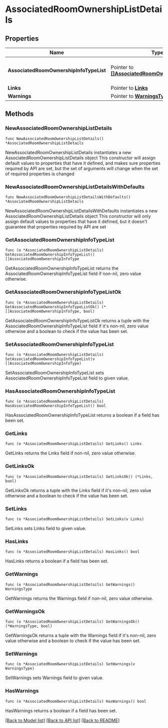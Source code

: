 # AssociatedRoomOwnershipListDetails

## Properties

Name | Type | Description | Notes
------------ | ------------- | ------------- | -------------
**AssociatedRoomOwnershipInfoTypeList** | Pointer to [**[]AssociatedRoomOwnershipInfoType**](AssociatedRoomOwnershipInfoType.md) | List of Associated Room Ownerships | [optional] 
**Links** | Pointer to [**Links**](Links.md) |  | [optional] 
**Warnings** | Pointer to [**WarningsType**](WarningsType.md) |  | [optional] 

## Methods

### NewAssociatedRoomOwnershipListDetails

`func NewAssociatedRoomOwnershipListDetails() *AssociatedRoomOwnershipListDetails`

NewAssociatedRoomOwnershipListDetails instantiates a new AssociatedRoomOwnershipListDetails object
This constructor will assign default values to properties that have it defined,
and makes sure properties required by API are set, but the set of arguments
will change when the set of required properties is changed

### NewAssociatedRoomOwnershipListDetailsWithDefaults

`func NewAssociatedRoomOwnershipListDetailsWithDefaults() *AssociatedRoomOwnershipListDetails`

NewAssociatedRoomOwnershipListDetailsWithDefaults instantiates a new AssociatedRoomOwnershipListDetails object
This constructor will only assign default values to properties that have it defined,
but it doesn't guarantee that properties required by API are set

### GetAssociatedRoomOwnershipInfoTypeList

`func (o *AssociatedRoomOwnershipListDetails) GetAssociatedRoomOwnershipInfoTypeList() []AssociatedRoomOwnershipInfoType`

GetAssociatedRoomOwnershipInfoTypeList returns the AssociatedRoomOwnershipInfoTypeList field if non-nil, zero value otherwise.

### GetAssociatedRoomOwnershipInfoTypeListOk

`func (o *AssociatedRoomOwnershipListDetails) GetAssociatedRoomOwnershipInfoTypeListOk() (*[]AssociatedRoomOwnershipInfoType, bool)`

GetAssociatedRoomOwnershipInfoTypeListOk returns a tuple with the AssociatedRoomOwnershipInfoTypeList field if it's non-nil, zero value otherwise
and a boolean to check if the value has been set.

### SetAssociatedRoomOwnershipInfoTypeList

`func (o *AssociatedRoomOwnershipListDetails) SetAssociatedRoomOwnershipInfoTypeList(v []AssociatedRoomOwnershipInfoType)`

SetAssociatedRoomOwnershipInfoTypeList sets AssociatedRoomOwnershipInfoTypeList field to given value.

### HasAssociatedRoomOwnershipInfoTypeList

`func (o *AssociatedRoomOwnershipListDetails) HasAssociatedRoomOwnershipInfoTypeList() bool`

HasAssociatedRoomOwnershipInfoTypeList returns a boolean if a field has been set.

### GetLinks

`func (o *AssociatedRoomOwnershipListDetails) GetLinks() Links`

GetLinks returns the Links field if non-nil, zero value otherwise.

### GetLinksOk

`func (o *AssociatedRoomOwnershipListDetails) GetLinksOk() (*Links, bool)`

GetLinksOk returns a tuple with the Links field if it's non-nil, zero value otherwise
and a boolean to check if the value has been set.

### SetLinks

`func (o *AssociatedRoomOwnershipListDetails) SetLinks(v Links)`

SetLinks sets Links field to given value.

### HasLinks

`func (o *AssociatedRoomOwnershipListDetails) HasLinks() bool`

HasLinks returns a boolean if a field has been set.

### GetWarnings

`func (o *AssociatedRoomOwnershipListDetails) GetWarnings() WarningsType`

GetWarnings returns the Warnings field if non-nil, zero value otherwise.

### GetWarningsOk

`func (o *AssociatedRoomOwnershipListDetails) GetWarningsOk() (*WarningsType, bool)`

GetWarningsOk returns a tuple with the Warnings field if it's non-nil, zero value otherwise
and a boolean to check if the value has been set.

### SetWarnings

`func (o *AssociatedRoomOwnershipListDetails) SetWarnings(v WarningsType)`

SetWarnings sets Warnings field to given value.

### HasWarnings

`func (o *AssociatedRoomOwnershipListDetails) HasWarnings() bool`

HasWarnings returns a boolean if a field has been set.


[[Back to Model list]](../README.md#documentation-for-models) [[Back to API list]](../README.md#documentation-for-api-endpoints) [[Back to README]](../README.md)


